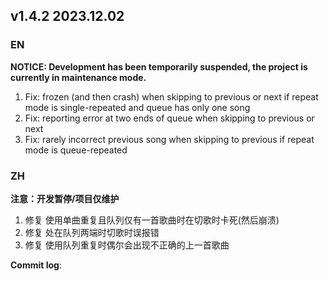 ## **v1.4.2 2023.12.02**

### EN

**NOTICE: Development has been temporarily suspended, the project is currently in maintenance mode.**

1. Fix: frozen (and then crash) when skipping to previous or next if repeat mode is single-repeated and queue has only one song
2. Fix: reporting error at two ends of queue when skipping to previous or next
3. Fix: rarely incorrect previous song when skipping to previous if repeat mode is queue-repeated


### ZH

**注意：开发暂停/项目仅维护**

1. 修复 使用单曲重复且队列仅有一首歌曲时在切歌时卡死(然后崩溃)
2. 修复 处在队列两端时切歌时误报错
3. 修复 使用队列重复时偶尔会出现不正确的上一首歌曲


**Commit log**: 

